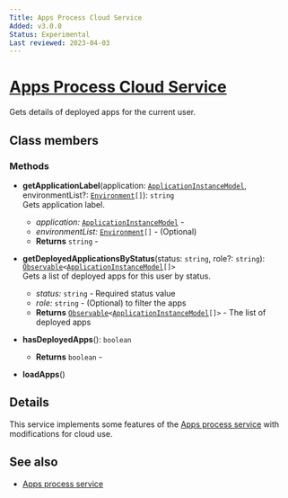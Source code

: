 ```yaml
---
Title: Apps Process Cloud Service
Added: v3.0.0
Status: Experimental
Last reviewed: 2023-04-03
---
```


# [Apps Process Cloud Service](../../../lib/process-services-cloud/src/lib/app/services/apps-process-cloud.service.ts "Defined in apps-process-cloud.service.ts")

Gets details of deployed apps for the current user.

## Class members

### Methods

-   **getApplicationLabel**(application: [`ApplicationInstanceModel`](../../../lib/process-services-cloud/src/lib/app/models/application-instance.model.ts), environmentList?: [`Environment`](../../../lib/process-services-cloud/src/lib/common/interface/environment.interface.ts)`[]`): `string`<br/>
    Gets application label.
    -   _application:_ [`ApplicationInstanceModel`](../../../lib/process-services-cloud/src/lib/app/models/application-instance.model.ts)  - 
    -   _environmentList:_ [`Environment`](../../../lib/process-services-cloud/src/lib/common/interface/environment.interface.ts)`[]`  - (Optional) 
    -   **Returns** `string` - 
-   **getDeployedApplicationsByStatus**(status: `string`, role?: `string`): [`Observable`](http://reactivex.io/documentation/observable.html)`<`[`ApplicationInstanceModel`](../../../lib/process-services-cloud/src/lib/app/models/application-instance.model.ts)`[]>`<br/>
    Gets a list of deployed apps for this user by status.
    -   _status:_ `string`  - Required status value
    -   _role:_ `string`  - (Optional) to filter the apps
    -   **Returns** [`Observable`](http://reactivex.io/documentation/observable.html)`<`[`ApplicationInstanceModel`](../../../lib/process-services-cloud/src/lib/app/models/application-instance.model.ts)`[]>` - The list of deployed apps
-   **hasDeployedApps**(): `boolean`<br/>

    -   **Returns** `boolean` - 

-   **loadApps**()<br/>

## Details

This service implements some features of the [Apps process service](../../core/services/apps-process.service.md)
with modifications for cloud use.

## See also

-   [Apps process service](../../core/services/apps-process.service.md)
